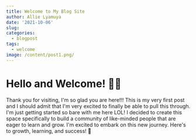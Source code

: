 ```yaml
---
title: Welcome to My Blog Site
author: Allie Lyamuya
date: '2021-10-06'
slug:
categories:
  - blogpost
tags:
  - welcome
image: /content/post1.png/
---
```


# Hello and Welcome! 👋👋

Thank you for visiting, I'm so glad you are here!!! This is my very first post
and I should admit that I'm very excited to finally be able to pull this
through. I'm just getting started so bare with me here LOL! I decided to create
this space specifically to build a community of like-minded people that are
eager to learn and grow. I'm excited to embark on this new journey. Here's to
growth, learning, and success! 🥂